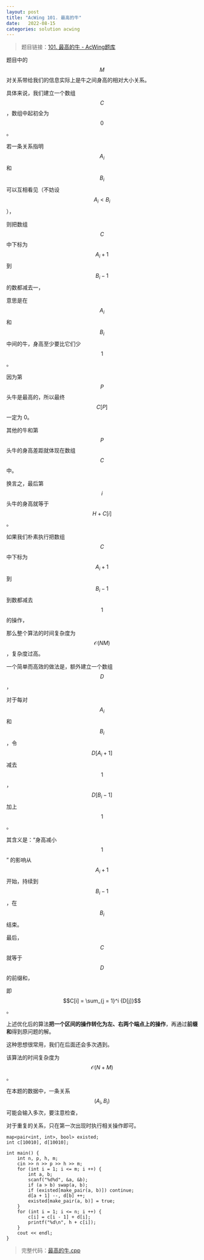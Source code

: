 ```yaml
---
layout: post
title: "AcWing 101. 最高的牛"
date:   2022-08-15
categories: solution acwing
---
```


> 题目链接：<a href="https://www.acwing.com/problem/content/103/" target="_blank">101. 最高的牛 - AcWing题库</a>

题目中的 $$M$$ 对关系带给我们的信息实际上是牛之间身高的相对大小关系。

具体来说，我们建立一个数组 $$C$$，数组中起初全为 $$0$$。

若一条关系指明 $$A_i$$ 和 $$B_i$$ 可以互相看见（不妨设 $$A_i < B_i$$），

则把数组 $$C$$ 中下标为 $$A_i + 1$$ 到 $$B_i - 1$$ 的数都减去一，

意思是在 $$A_i$$ 和 $$B_i$$ 中间的牛，身高至少要比它们少 $$1$$。

因为第 $$P$$ 头牛是最高的，所以最终 $$C[P]$$ 一定为 0。

其他的牛和第 $$P$$ 头牛的身高差距就体现在数组 $$C$$ 中。

换言之，最后第 $$i$$ 头牛的身高就等于 $$H + C[i]$$。

如果我们朴素执行把数组 $$C$$ 中下标为 $$A_i + 1$$ 到 $$B_i - 1$$ 到数都减去 $$1$$ 的操作，

那么整个算法的时间复杂度为 $$\mathcal{O}(NM)$$，复杂度过高。

一个简单而高效的做法是，额外建立一个数组 $$D$$，

对于每对 $$A_i$$ 和 $$B_i$$，令 $$D[A_i + 1]$$ 减去 $$1$$，$$D[B_i - 1]$$ 加上 $$1$$。

其含义是：“身高减小 $$1$$” 的影响从 $$A_i + 1$$ 开始，持续到 $$B_i - 1$$，在 $$B_i$$ 结束。

最后， $$C$$ 就等于 $$D$$ 的前缀和，

即 $$C[i] = \sum_{j = 1}^i {D[j]}$$。

上述优化后的算法**把一个区间的操作转化为左、右两个端点上的操作**，再通过**前缀和**得到原问题的解。

这种思想很常用，我们在后面还会多次遇到。

该算法的时间复杂度为 $$\mathcal{O}(N + M)$$。

在本题的数据中，一条关系 $$(A_i, B_i)$$ 可能会输入多次，要注意检查，

对于重复的关系，只在第一次出现时执行相关操作即可。

```
map<pair<int, int>, bool> existed;
int c[10010], d[10010];

int main() {
    int n, p, h, m;
    cin >> n >> p >> h >> m;
    for (int i = 1; i <= m; i ++) {
        int a, b;
        scanf("%d%d", &a, &b);
        if (a > b) swap(a, b);
        if (existed[make_pair(a, b)]) continue;
        d[a + 1] --, d[b] ++;
        existed[make_pair(a, b)] = true;
    }
    for (int i = 1; i <= n; i ++) {
        c[i] = c[i - 1] + d[i];
        printf("%d\n", h + c[i]);
    }
    cout << endl;
}
```

> 完整代码：<a href="https://gitee.com/lyccrius/oi/blob/master/AcWing/101/最高的牛.cpp" target="_blank">最高的牛.cpp</a>